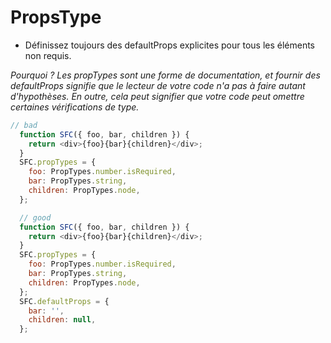# PropsType

- Définissez toujours des defaultProps explicites pour tous les éléments non requis.

*Pourquoi ? Les propTypes sont une forme de documentation, et fournir des defaultProps signifie que le lecteur de votre code n'a pas à faire autant d'hypothèses. En outre, cela peut signifier que votre code peut omettre certaines vérifications de type.*

```Javascript
// bad
  function SFC({ foo, bar, children }) {
    return <div>{foo}{bar}{children}</div>;
  }
  SFC.propTypes = {
    foo: PropTypes.number.isRequired,
    bar: PropTypes.string,
    children: PropTypes.node,
  };

  // good
  function SFC({ foo, bar, children }) {
    return <div>{foo}{bar}{children}</div>;
  }
  SFC.propTypes = {
    foo: PropTypes.number.isRequired,
    bar: PropTypes.string,
    children: PropTypes.node,
  };
  SFC.defaultProps = {
    bar: '',
    children: null,
  };
```